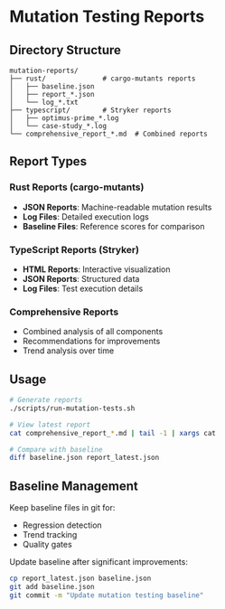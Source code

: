 # Mutation Testing Reports

## Directory Structure

```
mutation-reports/
├── rust/              # cargo-mutants reports
│   ├── baseline.json
│   ├── report_*.json
│   └── log_*.txt
├── typescript/        # Stryker reports
│   ├── optimus-prime_*.log
│   └── case-study_*.log
└── comprehensive_report_*.md  # Combined reports
```

## Report Types

### Rust Reports (cargo-mutants)
- **JSON Reports**: Machine-readable mutation results
- **Log Files**: Detailed execution logs
- **Baseline Files**: Reference scores for comparison

### TypeScript Reports (Stryker)
- **HTML Reports**: Interactive visualization
- **JSON Reports**: Structured data
- **Log Files**: Test execution details

### Comprehensive Reports
- Combined analysis of all components
- Recommendations for improvements
- Trend analysis over time

## Usage

```bash
# Generate reports
./scripts/run-mutation-tests.sh

# View latest report
cat comprehensive_report_*.md | tail -1 | xargs cat

# Compare with baseline
diff baseline.json report_latest.json
```

## Baseline Management

Keep baseline files in git for:
- Regression detection
- Trend tracking
- Quality gates

Update baseline after significant improvements:
```bash
cp report_latest.json baseline.json
git add baseline.json
git commit -m "Update mutation testing baseline"
```
